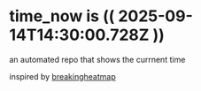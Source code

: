 # time_now is (( 2025-09-14T14:30:00.728Z ))

an automated repo that shows the currnent time

inspired by [breakingheatmap](https://github.com/breakingheatmap/breakingheatmap)